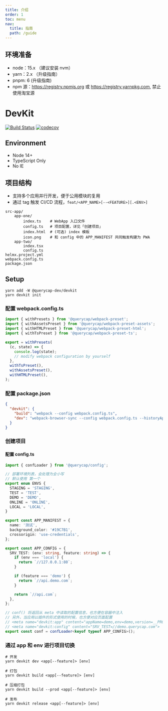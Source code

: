 ```yaml
---
title: 介绍
order: 1
toc: menu
nav:
  title: 指南
  path: /guide
---
```


## 环境准备

- node：15.x （建议安装 nvm）
- yarn：2.x （升级指南）
- pnpm: 6 (升级指南)
- npm 源：https://registry.npmjs.org 或 https://registry.yarnpkg.com, 禁止使用淘宝源

# DevKit

[![Build Status](https://img.shields.io/travis/querycap/devkit.svg?style=flat-square)](https://travis-ci.org/querycap/devkit)
[![codecov](https://codecov.io/gh/querycap/devkit/branch/master/graph/badge.svg)](https://codecov.io/gh/querycap/devkit)

## Environment

- Node 14+
- TypeScript Only
- No IE

## 项目结构

- 支持多个应用并行开发，便于公用模块的复用
- 通过 tag 触发 CI/CD 流程，`feat/<APP_NAME>[--<FEATURE>][.<ENV>]`

```
src-app/
    app-one/
        index.ts    # WebApp 入口文件
        config.ts   # 项目配置，详见「创建项目」
        index.html  # (可选) index 模板
        icon.png    # 和 config 中的 APP_MANIFEST 共同触发构建为 PWA
    app-two/
        index.tsx
        config.ts
helmx.project.yml
webpack.config.ts
package.json
```

## Setup

```
yarn add -W @querycap-dev/devkit
yarn devkit init
```

### 配置 webpack.config.ts

```ts
import { withPresets } from '@querycap/webpack-preset';
import { withAssetsPreset } from '@querycap/webpack-preset-assets';
import { withHTMLPreset } from '@querycap/webpack-preset-html';
import { withTsPreset } from '@querycap/webpack-preset-ts';

export = withPresets(
  (c, state) => {
    console.log(state);
    // modify webpack configuration by yourself
  },
  withTsPreset(),
  withAssetsPreset(),
  withHTMLPreset(),
);
```

### 配置 package.json

```json
{
  "devkit": {
    "build": "webpack --config webpack.config.ts",
    "dev": "webpack-browser-sync --config webpack.config.ts --historyApiFallback --index=../index.html"
  }
}
```

### 创建项目

#### 配置 config.ts

```ts
import { confLoader } from '@querycap/config';

// 部署环境列表，会处理为全小写
// 默认使用 第一个
export enum ENVS {
  STAGING = 'STAGING',
  TEST = 'TEST',
  DEMO = 'DEMO',
  ONLINE = 'ONLINE',
  LOCAL = 'LOCAL',
}

export const APP_MANIFEST = {
  name: '测试',
  background_color: '#19C7B1',
  crossorigin: 'use-credentials',
};

export const APP_CONFIG = {
  SRV_TEST: (env: string, feature: string) => {
    if (env === 'local') {
      return `//127.0.0.1:80`;
    }

    if (feature === 'demo') {
      return `//api.demo.com`;
    }

    return `//api.com`;
  },
};

// conf() 将返回从 meta 中读取的配置信息，也方便在容器中注入
// 另外，当应用以插件的形式使用的时候，也方便对应页面配置
// <meta name="devkit:app" content="appName=demo,env=demo,version=__PROJECT_VERSION__">
// <meta name="devkit:config" content="SRV_TEST=//demo.querycap.com">
export const conf = confLoader<keyof typeof APP_CONFIG>();
```

### 通过 app 和 env 进行项目切换

```
# 开发
yarn devkit dev <app[--feature]> [env]

# 打包
yarn devkit build <app[--feature]> [env]

# 压缩打包
yarn devkit build --prod <app[--feature]> [env]

# 发布
yarn devkit release <app[--feature]> [env]
```
